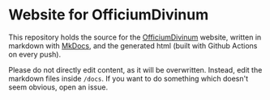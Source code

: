 # Website for OfficiumDivinum

This repository holds the source for the
[OfficiumDivinum](https://OfficiumDivinum.github.io) website, written in
markdown with [MkDocs](https://www.mkdocs.org/), and the generated html (built
with Github Actions on every push).

Please do not directly edit content, as it will be overwritten. Instead, edit
the markdown files inside `/docs`. If you want to do something which doesn't
seem obvious, open an issue.
